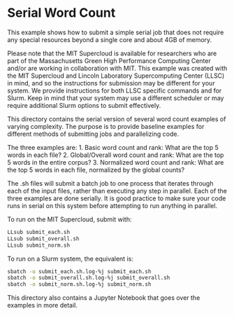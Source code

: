 # Serial Word Count

This example shows how to submit a simple serial job that does not require any special resources beyond a single core and about 4GB of memory.

Please note that the MIT Supercloud is available for researchers who are part of the Massachusetts Green High Performance Computing Center and/or are working in collaboration with MIT.  This example was created with the MIT Supercloud and Lincoln Laboratory Supercomputing Center (LLSC) in mind, and so the instructions for submission may be different for your system. We provide instructions for both LLSC specific commands and for Slurm. Keep in mind that your system may use a different scheduler or may require additional Slurm options to submit effectively.

This directory contains the serial version of several word count examples of varying complexity. The purpose is to provide baseline examples for different methods of submitting jobs and parallelizing code.

The three examples are:
    1. Basic word count and rank: What are the top 5 words in each file?
    2. Global/Overall word count and rank: What are the top 5 words in the entire corpus?
    3. Normalized word count and rank: What are the top 5 words in each file, normalized by the global counts?

The .sh files will submit a batch job to one process that iterates through each of the input files, rather than executing any step in parallel. Each of the three examples are done serially. It is good practice to make sure your code runs in serial on this system before attempting to run anything in parallel.

To run on the MIT Supercloud, submit with:

```bash
LLsub submit_each.sh
LLsub submit_overall.sh
LLsub submit_norm.sh
```

To run on a Slurm system, the equivalent is:

```bash
sbatch -o submit_each.sh.log-%j submit_each.sh
sbatch -o submit_overall.sh.log-%j submit_overall.sh
sbatch -o submit_norm.sh.log-%j submit_norm.sh
```

This directory also contains a Jupyter Notebook that goes over the examples in more detail.